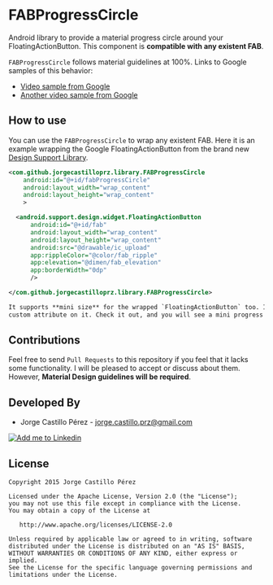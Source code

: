 FABProgressCircle
=================
Android library to provide a material progress circle around your FloatingActionButton. This component is **compatible with any existent FAB**.
 
`FABProgressCircle` follows material guidelines at 100%. Links to Google samples of this behavior:

* [Video sample from Google][material-sample-1]
* [Another video sample from Google][material-sample-2]

How to use
----------
You can use the `FABProgressCircle` to wrap any existent FAB. Here it is an example wrapping the Google FloatingActionButton from the brand
new [Design Support Library][google-design-support].
```xml
<com.github.jorgecastilloprz.library.FABProgressCircle
    android:id="@+id/fabProgressCircle"
    android:layout_width="wrap_content"
    android:layout_height="wrap_content"
    >

  <android.support.design.widget.FloatingActionButton
      android:id="@+id/fab"
      android:layout_width="wrap_content"
      android:layout_height="wrap_content"
      android:src="@drawable/ic_upload"
      app:rippleColor="@color/fab_ripple"
      app:elevation="@dimen/fab_elevation"
      app:borderWidth="0dp"
      />

</com.github.jorgecastilloprz.library.FABProgressCircle>

It supports **mini size** for the wrapped `FloatingActionButton` too. In the Google Design Support FAB, you will get it working by using the `app:fabSize="mini"`
custom attribute on it. Check it out, and you will see a mini progress circle around it :).
```

Contributions
-------------
Feel free to send `Pull Requests` to this repository if you feel that it lacks some functionality. I will be pleased to accept or discuss about them.
However, **Material Design guidelines will be required**.

Developed By
------------
* Jorge Castillo Pérez - <jorge.castillo.prz@gmail.com>

<a href="https://www.linkedin.com/in/jorgecastilloprz">
  <img alt="Add me to Linkedin" src="https://github.com/JorgeCastilloPrz/EasyMVP/blob/master/art/linkedin.png" />
</a>

License
-------

    Copyright 2015 Jorge Castillo Pérez

    Licensed under the Apache License, Version 2.0 (the "License");
    you may not use this file except in compliance with the License.
    You may obtain a copy of the License at

       http://www.apache.org/licenses/LICENSE-2.0

    Unless required by applicable law or agreed to in writing, software
    distributed under the License is distributed on an "AS IS" BASIS,
    WITHOUT WARRANTIES OR CONDITIONS OF ANY KIND, either express or implied.
    See the License for the specific language governing permissions and
    limitations under the License.

[material-sample-1]: http://material-design.storage.googleapis.com/publish/material_v_4/material_ext_publish/0B0NGgBg38lWWbTlSaHdQZEMtalk/components-progressactivity-typesofindicators-061101_Circular_Aspirational_xhdpi_002.webm
[material-sample-2]: http://material-design.storage.googleapis.com/publish/material_v_4/material_ext_publish/0B6Okdz75tqQsa0QwVnd6NVlvWkk/components-progressactivity-typesofindicators-Circular_wFab_xhdpi_003.webm
[google-design-support]: http://developer.android.com/tools/support-library/features.html#design